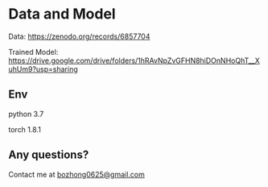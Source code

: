 # Data and Model
Data: https://zenodo.org/records/6857704

Trained Model: https://drive.google.com/drive/folders/1hRAvNpZvGFHN8hiDOnNHoQhT__XuhUm9?usp=sharing


## Env
python 3.7

torch 1.8.1

## Any questions?
Contact me at bozhong0625@gmail.com
